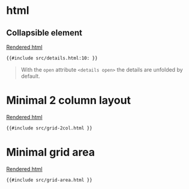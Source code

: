 # html

## Collapsible element
[Rendered html](src/details.html)
```html
{{#include src/details.html:10: }}
```
> With the `open` attribute `<details open>` the details are unfolded by default.

# Minimal 2 column layout
[Rendered html](src/grid-2col.html)
```html
{{#include src/grid-2col.html }}
```

# Minimal grid area
[Rendered html](src/grid-area.html)
```html
{{#include src/grid-area.html }}
```

